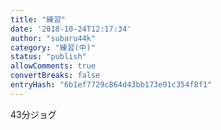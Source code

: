 ```yaml
---
title: "練習"
date: '2018-10-24T12:17:34'
author: "subaru44k"
category: "練習(中)"
status: "publish"
allowComments: true
convertBreaks: false
entryHash: "6b1ef7729c864d43bb173e01c354f8f1"
---
```

43分ジョグ
